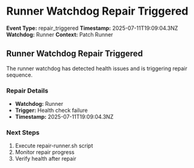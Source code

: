 # Runner Watchdog Repair Triggered

**Event Type:** repair_triggered
**Timestamp:** 2025-07-11T19:09:04.3NZ
**Watchdog:** Runner
**Context:** Patch Runner


## Runner Watchdog Repair Triggered

The runner watchdog has detected health issues and is triggering repair sequence.

### Repair Details
- **Watchdog:** Runner
- **Trigger:** Health check failure
- **Timestamp:** 2025-07-11T19:09:04.3NZ

### Next Steps
1. Execute repair-runner.sh script
2. Monitor repair progress
3. Verify health after repair


